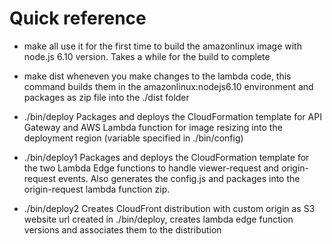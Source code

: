# Quick reference

- make all
use it for the first time to build the amazonlinux image with node.js 6.10 version.
Takes a while for the build to complete

- make dist
wheneven you make changes to the lambda code, this command builds them in the amazonlinux:nodejs6.10
environment and packages as zip file into the ./dist folder

- ./bin/deploy
Packages and deploys the CloudFormation template for API Gateway and AWS Lambda function for
image resizing into the deployment region (variable specified in ./bin/config)

- ./bin/deploy1
Packages and deploys the CloudFormation template for the two Lambda Edge functions to handle
viewer-request and origin-request events. Also generates the config.js and packages into the
origin-request lambda function zip.

- ./bin/deploy2
Creates CloudFront distribution with custom origin as S3 website url created in ./bin/deploy,
creates lambda edge function versions and associates them to the distribution
